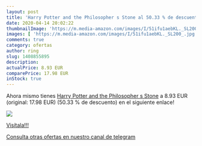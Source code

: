 ```yaml
---
layout: post
title: 'Harry Potter and the Philosopher s Stone al 50.33 % de descuento'
date: 2020-04-14 20:02:22
thumbnailImage: 'https://m.media-amazon.com/images/I/51ifu1aebKL._SL200_.jpg'
images: [ 'https://m.media-amazon.com/images/I/51ifu1aebKL._SL200_.jpg' ]
comments: true
category: ofertas
author: ring
slug: 1408855895
description:
actualPrice: 8.93 EUR
comparePrice: 17.98 EUR
inStock: true
---
```


Ahora mismo tienes [Harry Potter and the Philosopher s Stone](https://www.amazon.com/dp/1408855895/?tag=redken08-20) a 8.93 EUR (original: 17.98 EUR) (50.33 %  de descuento) en el siguiente enlace!

[![](https://m.media-amazon.com/images/I/51ifu1aebKL._SL200_.jpg)](https://www.amazon.com/dp/1408855895/?tag=redken08-20)

[Visítala!!!](https://www.amazon.com/dp/1408855895/?tag=redken08-20)

[Consulta otras ofertas en nuestro canal de telegram](https://t.me/s/ofertas25)
